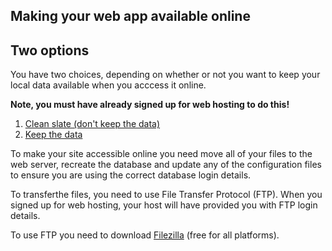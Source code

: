 ## Making your web app available online 

## Two options

You have two choices, depending on whether or not you want to keep your local data available when you acccess it online.

**Note, you must have already signed up for web hosting to do this!**

1. [Clean slate (don't keep the data)](7.1.md)
2. [Keep the data](7.2.md)

To make your site accessible online you need move all of your files to the web server, recreate the database and update any of the configuration files to ensure you are using the correct database login details.

To transferthe files, you need to use File Transfer Protocol (FTP). When you signed up for web hosting, your host will have provided you with FTP login details. 

To use FTP you need to download [Filezilla](https://filezilla-project.org) (free for all platforms).

